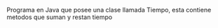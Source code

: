 Programa en Java que posee una clase llamada Tiempo, esta contiene metodos que suman y restan tiempo
